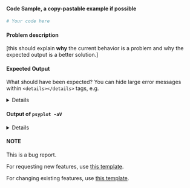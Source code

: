#### Code Sample, a copy-pastable example if possible

```python
# Your code here

```
#### Problem description

[this should explain **why** the current behavior is a problem and why the expected output is a better solution.]

#### Expected Output
What should have been expected? You can hide large error messages within  ``<details></details>`` tags, e.g.

<details>
very long error message
</details>

#### Output of ``psyplot -aV``

<details>
# Paste the output of the command ``psyplot -aV`` (ran from the command line)

</details>

#### NOTE
This is a bug report.

For requesting new features, use [this template](https://github.com/Chilipp/psyplot-gui/issues/new?template=new_feature.md&title=NEW+FEATURE:).

For changing existing features, use [this template](https://github.com/Chilipp/psyplot-gui/issues/new?template=change_feature.md&title=CHANGE+FEATURE:).
